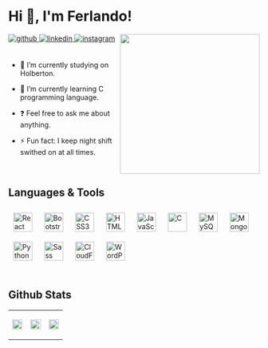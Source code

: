 # Hi 👋, I'm Ferlando!  
  

<div align="right">
<a href="#"><img src="https://ferlando.me/public/images/moon_github.gif" align="right" height="280" width="280" /></a>
</div>  
  

<a href="https://github.com/Ferlandoo" target="_blank">
<img src=https://img.shields.io/badge/github-%2324292e.svg?&style=for-the-badge&logo=github&logoColor=white alt=github style="margin-bottom: 5px;" />
</a>
<a href="https://linkedin.com/in/ferlando-beqaj-13a158135" target="_blank">
<img src=https://img.shields.io/badge/linkedin-%231E77B5.svg?&style=for-the-badge&logo=linkedin&logoColor=white alt=linkedin style="margin-bottom: 5px;" />
</a>
<a href="https://instagram.com/ferlandobeqaj" target="_blank">
<img src=https://img.shields.io/badge/instagram-%23000000.svg?&style=for-the-badge&logo=instagram&logoColor=white alt=instagram style="margin-bottom: 5px;" />
</a>  

<br/>
<br/>


- 🔭 I’m currently studying on Holberton.  
  

- 🌱 I’m currently learning C programming language.  
  

- ❓ Feel free to ask me about anything.  
  

- ⚡ Fun fact: I keep night shift swithed on at all times.  
  

<br/>  


## Languages & Tools  
<div align="left">  
<a href="#"><img style="margin: 10px" src="https://img.shields.io/badge/react_native-%2320232a.svg?style=for-the-badge&logo=react&logoColor=%2361DAFB" alt="React" height="38" /></a>  
<a href="#"><img style="margin: 10px" src="https://img.shields.io/badge/bootstrap-%238511FA.svg?style=for-the-badge&logo=bootstrap&logoColor=white" alt="Bootstrap" height="38" /></a>  
<a href="#"><img style="margin: 10px" src="https://img.shields.io/badge/css3-%231572B6.svg?style=for-the-badge&logo=css3&logoColor=white" alt="CSS3" height="38" /></a>  
<a href="#"><img style="margin: 10px" src="https://img.shields.io/badge/html5-%23E34F26.svg?style=for-the-badge&logo=html5&logoColor=white" alt="HTML5" height="38" /></a>  
<a href="#"><img style="margin: 10px" src="https://img.shields.io/badge/javascript-%23323330.svg?style=for-the-badge&logo=javascript&logoColor=%23F7DF1E" alt="JavaScript" height="38" /></a>  
<a href="#"><img style="margin: 10px" src="https://img.shields.io/badge/c-%2300599C.svg?style=for-the-badge&logo=c&logoColor=white" alt="C" height="38" /></a>  
<a href="#"><img style="margin: 10px" src="https://img.shields.io/badge/mysql-%2300000f.svg?style=for-the-badge&logo=mysql&logoColor=white" alt="MySQL" height="38" /></a>  
<a href="#"><img style="margin: 10px" src="https://img.shields.io/badge/MongoDB-%234ea94b.svg?style=for-the-badge&logo=mongodb&logoColor=white" alt="MongoDB" height="38" /></a>  
<a href="#"><img style="margin: 10px" src="https://img.shields.io/badge/python-3670A0?style=for-the-badge&logo=python&logoColor=ffdd54" alt="Python" height="38" /></a>  
<a href="#"><img style="margin: 10px" src="https://img.shields.io/badge/SASS-hotpink.svg?style=for-the-badge&logo=SASS&logoColor=white" alt="Sass" height="38" /></a>  
<a href="#"><img style="margin: 10px" src="https://img.shields.io/badge/Cloudflare-F38020?style=for-the-badge&logo=Cloudflare&logoColor=white" alt="CloudFlare" height="38" /></a>  
<a href="#"><img style="margin: 10px" src="https://img.shields.io/badge/WordPress-%23117AC9.svg?style=for-the-badge&logo=WordPress&logoColor=white" alt="WordPress" height="38" /></a>  
</div>  

<br/>  


## Github Stats  
<table><tr><td valign="top" width="33%">

<a href="#"><img src="https://github-readme-stats.vercel.app/api?username=Ferlandoo&theme=midnight-purple&hide_border=true&include_all_commits=false&count_private=false" align="center" style="width: 100%" /></a>

</td><td valign="top" width="33%">

<a href="#"><img src="https://github-readme-streak-stats.herokuapp.com/?user=Ferlandoo&theme=midnight-purple&hide_border=true" align="center" style="width: 100%" /></a>

</td><td valign="top" width="33%">

<a href="#"><img src="https://github-readme-stats.vercel.app/api/top-langs/?username=Ferlandoo&theme=midnight-purple&hide_border=true&include_all_commits=false&count_private=false&layout=compact" align="center" style="width: 100%" /></a>

</td></tr></table>  

<br/>
